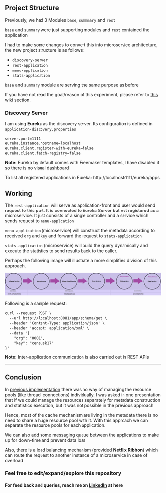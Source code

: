 ## Project Structure
Previously, we had 3 Modules `base`, `summmary` and `rest`

`base` and `summary` were just supporting modules and `rest` contained the application 

I had to make some changes to convert this into microservice architecture, the new project structure is as follows:

* `discovery-server`
* `rest-application`
* `menu-application`
* `stats-application`

`base` and `summary` module are serving the same purpose as before

If you have not read the goal/reason of this experiment, please refer to [this](https://github.com/usama28232/statistics-wrapper/wiki/Statistics-Wrapper-Application) wiki section.

### Discovery Server
I am using **Eureka** as the discovery server. Its configuration is defined in `application-discovery.properties`

```
server.port=1111
eureka.instance.hostname=localhost
eureka.client.register-with-eureka=false
eureka.client.fetch-registry=false
```

**Note:** Eureka by default comes with Freemaker templates, I have disabled it so there is no visual dashboard

To list all registered applications in Eureka: http://localhost:1111/eureka/apps

## Working

The `rest-application` will serve as application-front and user would send request to this part. It is connected to Eureka Server but not registered as a microservice.
It just consists of a single controller and a service which sends request to `menu-applcation`

`menu-application` (microservice) will construct the metadata according to received `org` and `key` and forward the request to `stats-application`

`stats-application` (microservice) will build the query dynamically and execute the statistics to send results back to the caller.

Perhaps the following image will illustrate a more simplified division of this approach.

![Business Login Flow](statistics-microservice-application-flow.png)

Following is a sample request:

```
curl --request POST \
  --url http://localhost:8081/app/schema/get \
  --header 'Content-Type: application/json' \
  --header 'accept: application/xml' \
  --data '{
	"org": "0001",
	"key": "censusk17"
}'
```

**Note:** Inter-application communication is also carried out in REST APIs

---

## Conclusion

In [previous implementation](https://github.com/usama28232/statistics-wrapper) there was no way of managing the resource pools (like thread, connections) individually. I was asked in one presentation that if we could manage the resources separately for metadata construction and statistics execution, but it was not possible in the previous approach

Hence, most of the cache mechanism are living in the metadata there is no need to share a huge resource pool with it. With this approach we can separate the resource pools for each application.

We can also add some messaging queue between the applications to make up for down-time and prevent data loss

Also, there is a load balancing mechanism (provided **Netflix Ribbon**) which can route the request to another instance of a microservice in case of overload


### Feel free to edit/expand/explore this repository

#### For feed back and queries, reach me on [LinkedIn](https://www.linkedin.com/in/usama28232/) at here
